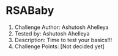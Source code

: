 # RSABaby

1. Challenge Author: Ashutosh Ahelleya
2. Tested by: Ashutosh Ahelleya
3. Description: Time to test your basics!!!
4. Challenge Points: [Not decided yet]
